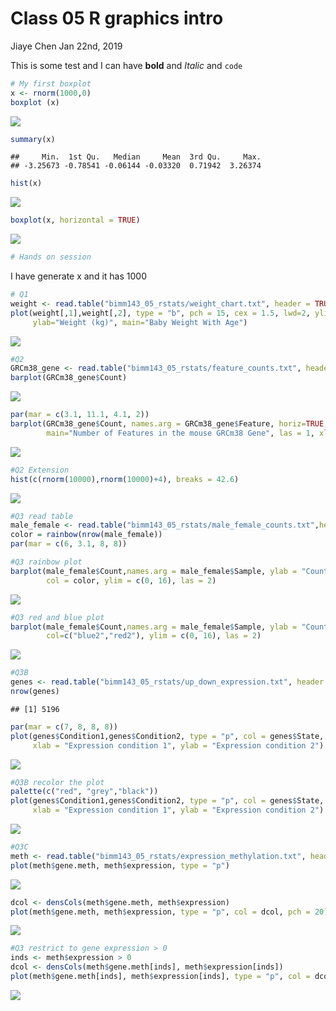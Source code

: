Class 05 R graphics intro
================
Jiaye Chen
Jan 22nd, 2019

This is some test and I can have **bold** and *Italic* and `code`

``` r
# My first boxplot
x <- rnorm(1000,0)
boxplot (x) 
```

![](class05_files/figure-markdown_github/unnamed-chunk-1-1.png)

``` r
summary(x)
```

    ##     Min.  1st Qu.   Median     Mean  3rd Qu.     Max. 
    ## -3.25673 -0.78541 -0.06144 -0.03320  0.71942  3.26374

``` r
hist(x)
```

![](class05_files/figure-markdown_github/unnamed-chunk-1-2.png)

``` r
boxplot(x, horizontal = TRUE)
```

![](class05_files/figure-markdown_github/unnamed-chunk-1-3.png)

``` r
# Hands on session
```

I have generate x and it has 1000

``` r
# Q1
weight <- read.table("bimm143_05_rstats/weight_chart.txt", header = TRUE)
plot(weight[,1],weight[,2], type = "b", pch = 15, cex = 1.5, lwd=2, ylim=c(2,10), xlab="Age (months)",
     ylab="Weight (kg)", main="Baby Weight With Age")
```

![](class05_files/figure-markdown_github/unnamed-chunk-2-1.png)

``` r
#Q2
GRCm38_gene <- read.table("bimm143_05_rstats/feature_counts.txt", header = TRUE, sep = "\t")
barplot(GRCm38_gene$Count)
```

![](class05_files/figure-markdown_github/unnamed-chunk-2-2.png)

``` r
par(mar = c(3.1, 11.1, 4.1, 2))
barplot(GRCm38_gene$Count, names.arg = GRCm38_gene$Feature, horiz=TRUE, ylab = "",
        main="Number of Features in the mouse GRCm38 Gene", las = 1, xlim = c(0,80000))
```

![](class05_files/figure-markdown_github/unnamed-chunk-2-3.png)

``` r
#Q2 Extension
hist(c(rnorm(10000),rnorm(10000)+4), breaks = 42.6)
```

![](class05_files/figure-markdown_github/unnamed-chunk-2-4.png)

``` r
#Q3 read table
male_female <- read.table("bimm143_05_rstats/male_female_counts.txt",header = TRUE, sep = "\t")
color = rainbow(nrow(male_female))
par(mar = c(6, 3.1, 8, 8))

#Q3 rainbow plot
barplot(male_female$Count,names.arg = male_female$Sample, ylab = "Count",
        col = color, ylim = c(0, 16), las = 2)
```

![](class05_files/figure-markdown_github/unnamed-chunk-2-5.png)

``` r
#Q3 red and blue plot
barplot(male_female$Count,names.arg = male_female$Sample, ylab = "Count",
        col=c("blue2","red2"), ylim = c(0, 16), las = 2)
```

![](class05_files/figure-markdown_github/unnamed-chunk-2-6.png)

``` r
#Q3B 
genes <- read.table("bimm143_05_rstats/up_down_expression.txt", header = TRUE, sep = "\t")
nrow(genes)
```

    ## [1] 5196

``` r
par(mar = c(7, 8, 8, 8))
plot(genes$Condition1,genes$Condition2, type = "p", col = genes$State,
     xlab = "Expression condition 1", ylab = "Expression condition 2")
```

![](class05_files/figure-markdown_github/unnamed-chunk-2-7.png)

``` r
#Q3B recolor the plot
palette(c("red", "grey","black"))
plot(genes$Condition1,genes$Condition2, type = "p", col = genes$State,
     xlab = "Expression condition 1", ylab = "Expression condition 2")
```

![](class05_files/figure-markdown_github/unnamed-chunk-2-8.png)

``` r
#Q3C
meth <- read.table("bimm143_05_rstats/expression_methylation.txt", header = TRUE, sep = "\t")
plot(meth$gene.meth, meth$expression, type = "p")
```

![](class05_files/figure-markdown_github/unnamed-chunk-2-9.png)

``` r
dcol <- densCols(meth$gene.meth, meth$expression)
plot(meth$gene.meth, meth$expression, type = "p", col = dcol, pch = 20)
```

![](class05_files/figure-markdown_github/unnamed-chunk-2-10.png)

``` r
#Q3 restrict to gene expression > 0 
inds <- meth$expression > 0
dcol <- densCols(meth$gene.meth[inds], meth$expression[inds])
plot(meth$gene.meth[inds], meth$expression[inds], type = "p", col = dcol, pch = 20)
```

![](class05_files/figure-markdown_github/unnamed-chunk-2-11.png)
